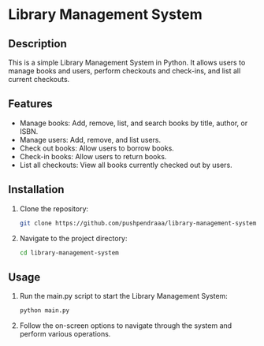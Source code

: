 # Library Management System

## Description

This is a simple Library Management System in Python. It allows users to manage books and users, perform checkouts and check-ins, and list all current checkouts.

## Features

- Manage books: Add, remove, list, and search books by title, author, or ISBN.
- Manage users: Add, remove, and list users.
- Check out books: Allow users to borrow books.
- Check-in books: Allow users to return books.
- List all checkouts: View all books currently checked out by users.

## Installation

1. Clone the repository:

    ```bash
    git clone https://github.com/pushpendraaa/library-management-system.git
    ```

2. Navigate to the project directory:

    ```bash
    cd library-management-system
    ```

## Usage

1. Run the main.py script to start the Library Management System:

    ```bash
    python main.py
    ```

2. Follow the on-screen options to navigate through the system and perform various operations.

